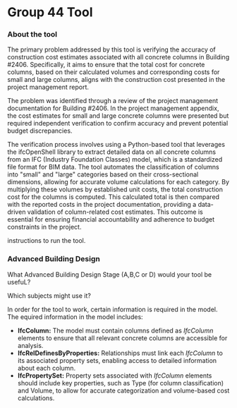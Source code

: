 # Group 44 Tool

### About the tool
The primary problem addressed by this tool is verifying the accuracy of construction cost estimates associated with all concrete columns in Building #2406. Specifically, it aims to ensure that the total cost for concrete columns, based on their calculated volumes and corresponding costs for small and large columns, aligns with the construction cost presented in the project management report. 

The problem was identified through a review of the project management documentation for Building #2406. In the project management appendix, the cost estimates for small and large concrete columns were presented but required independent verification to confirm accuracy and prevent potential budget discrepancies.

The verification process involves using a Python-based tool that leverages the ifcOpenShell library to extract detailed data on all concrete columns from an IFC (Industry Foundation Classes) model, which is a standardized file format for BIM data. The tool automates the classification of columns into "small" and "large" categories based on their cross-sectional dimensions, allowing for accurate volume calculations for each category. By multiplying these volumes by established unit costs, the total construction cost for the columns is computed. This calculated total is then compared with the reported costs in the project documentation, providing a data-driven validation of column-related cost estimates. This outcome is essential for ensuring financial accountability and adherence to budget constraints in the project.



instructions to run the tool.

### Advanced Building Design
What Advanced Building Design Stage (A,B,C or D) would your tool be usefuL?


Which subjects might use it?



In order for the tool to work, certain information is required in the model. The equired information in the model includes:
- **IfcColumn:** The model must contain columns defined as *IfcColumn* elements to ensure that all relevant concrete columns are accessible for analysis.
- **IfcRelDefinesByProperties:** Relationships must link each *IfcColumn* to its associated property sets, enabling access to detailed information about each column.
- **IfcPropertySet:** Property sets associated with *IfcColumn* elements should include key properties, such as Type (for column classification) and Volume, to allow for accurate categorization and volume-based cost calculations.







